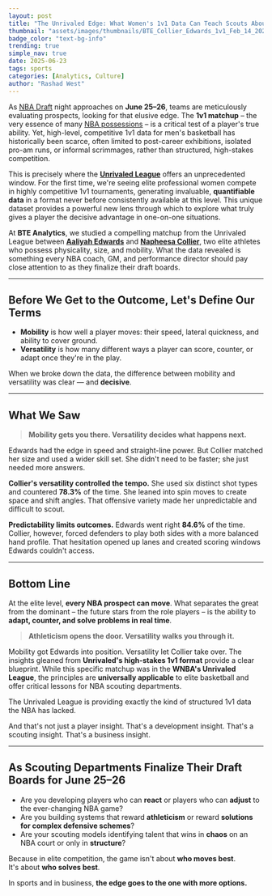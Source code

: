 ```yaml
---
layout: post
title: "The Unrivaled Edge: What Women's 1v1 Data Can Teach Scouts About Elite Prospects"
thumbnail: "assets/images/thumbnails/BTE_Collier_Edwards_1v1_Feb_14_2025.png"
badge_color: "text-bg-info"
trending: true
simple_nav: true
date: 2025-06-23
tags: sports
categories: [Analytics, Culture]
author: "Rashad West"
---
```


As [NBA Draft](https://www.nba.com/draft) night approaches on **June 25–26**, teams are meticulously evaluating prospects, looking for that elusive edge. The **1v1 matchup** – the very essence of many [NBA possessions](https://www.basketball-reference.com/about/glossary.html) – is a critical test of a player's true ability. Yet, high-level, competitive 1v1 data for men's basketball has historically been scarce, often limited to post-career exhibitions, isolated pro-am runs, or informal scrimmages, rather than structured, high-stakes competition.

This is precisely where the [**Unrivaled League**](https://wnba.com) offers an unprecedented window. For the first time, we're seeing elite professional women compete in highly competitive 1v1 tournaments, generating invaluable, **quantifiable data** in a format never before consistently available at this level. This unique dataset provides a powerful new lens through which to explore what truly gives a player the decisive advantage in one-on-one situations.

At **BTE Analytics**, we studied a compelling matchup from the Unrivaled League between [**Aaliyah Edwards**](https://www.wnba.com/player/aaliyah-edwards) and [**Napheesa Collier**](https://www.wnba.com/player/napheesa-collier), two elite athletes who possess physicality, size, and mobility. What the data revealed is something every NBA coach, GM, and performance director should pay close attention to as they finalize their draft boards.

---

## Before We Get to the Outcome, Let's Define Our Terms

- **Mobility** is how well a player moves: their speed, lateral quickness, and ability to cover ground.
- **Versatility** is how many different ways a player can score, counter, or adapt once they're in the play.

When we broke down the data, the difference between mobility and versatility was clear — and **decisive**.

---

## What We Saw

> **Mobility gets you there. Versatility decides what happens next.**

Edwards had the edge in speed and straight-line power. But Collier matched her size and used a wider skill set. She didn't need to be faster; she just needed more answers.

**Collier's versatility controlled the tempo.** She used six distinct shot types and countered **78.3%** of the time. She leaned into spin moves to create space and shift angles. That offensive variety made her unpredictable and difficult to scout.

**Predictability limits outcomes.** Edwards went right **84.6%** of the time. Collier, however, forced defenders to play both sides with a more balanced hand profile. That hesitation opened up lanes and created scoring windows Edwards couldn't access.

---

## Bottom Line

At the elite level, **every NBA prospect can move**. What separates the great from the dominant – the future stars from the role players – is the ability to **adapt, counter, and solve problems in real time**.

> **Athleticism opens the door. Versatility walks you through it.**

Mobility got Edwards into position. Versatility let Collier take over. The insights gleaned from **Unrivaled's high-stakes 1v1 format** provide a clear blueprint. While this specific matchup was in the **WNBA's Unrivaled League**, the principles are **universally applicable** to elite basketball and offer critical lessons for NBA scouting departments.

The Unrivaled League is providing exactly the kind of structured 1v1 data the NBA has lacked.

And that's not just a player insight. That's a development insight. That's a scouting insight. That's a business insight.

---

## As Scouting Departments Finalize Their Draft Boards for June 25–26

- Are you developing players who can **react** or players who can **adjust** to the ever-changing NBA game?
- Are you building systems that reward **athleticism** or reward **solutions for complex defensive schemes**?
- Are your scouting models identifying talent that wins in **chaos** on an NBA court or only in **structure**?

Because in elite competition, the game isn't about **who moves best**.  
It's about **who solves best**.

In sports and in business, **the edge goes to the one with more options.**
